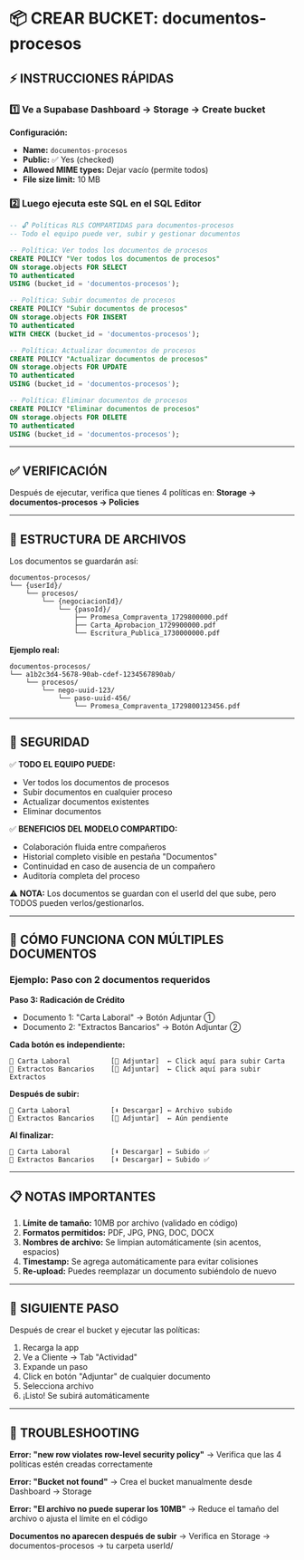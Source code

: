 # 📦 CREAR BUCKET: documentos-procesos

## ⚡ INSTRUCCIONES RÁPIDAS

### 1️⃣ Ve a Supabase Dashboard → Storage → Create bucket

**Configuración:**
- **Name:** `documentos-procesos`
- **Public:** ✅ Yes (checked)
- **Allowed MIME types:** Dejar vacío (permite todos)
- **File size limit:** 10 MB

### 2️⃣ Luego ejecuta este SQL en el SQL Editor

```sql
-- 🔓 Políticas RLS COMPARTIDAS para documentos-procesos
-- Todo el equipo puede ver, subir y gestionar documentos

-- Política: Ver todos los documentos de procesos
CREATE POLICY "Ver todos los documentos de procesos"
ON storage.objects FOR SELECT
TO authenticated
USING (bucket_id = 'documentos-procesos');

-- Política: Subir documentos de procesos
CREATE POLICY "Subir documentos de procesos"
ON storage.objects FOR INSERT
TO authenticated
WITH CHECK (bucket_id = 'documentos-procesos');

-- Política: Actualizar documentos de procesos
CREATE POLICY "Actualizar documentos de procesos"
ON storage.objects FOR UPDATE
TO authenticated
USING (bucket_id = 'documentos-procesos');

-- Política: Eliminar documentos de procesos
CREATE POLICY "Eliminar documentos de procesos"
ON storage.objects FOR DELETE
TO authenticated
USING (bucket_id = 'documentos-procesos');
```

---

## ✅ VERIFICACIÓN

Después de ejecutar, verifica que tienes 4 políticas en:
**Storage → documentos-procesos → Policies**

---

## 📁 ESTRUCTURA DE ARCHIVOS

Los documentos se guardarán así:
```
documentos-procesos/
└── {userId}/
    └── procesos/
        └── {negociacionId}/
            └── {pasoId}/
                ├── Promesa_Compraventa_1729800000.pdf
                ├── Carta_Aprobacion_1729900000.pdf
                └── Escritura_Publica_1730000000.pdf
```

**Ejemplo real:**
```
documentos-procesos/
└── a1b2c3d4-5678-90ab-cdef-1234567890ab/
    └── procesos/
        └── nego-uuid-123/
            └── paso-uuid-456/
                └── Promesa_Compraventa_1729800123456.pdf
```

---

## 🔐 SEGURIDAD

✅ **TODO EL EQUIPO PUEDE:**
- Ver todos los documentos de procesos
- Subir documentos en cualquier proceso
- Actualizar documentos existentes
- Eliminar documentos

✅ **BENEFICIOS DEL MODELO COMPARTIDO:**
- Colaboración fluida entre compañeros
- Historial completo visible en pestaña "Documentos"
- Continuidad en caso de ausencia de un compañero
- Auditoría completa del proceso

⚠️ **NOTA:** Los documentos se guardan con el userId del que sube, pero TODOS pueden verlos/gestionarlos.

---

## 🎯 CÓMO FUNCIONA CON MÚLTIPLES DOCUMENTOS

### Ejemplo: Paso con 2 documentos requeridos

**Paso 3: Radicación de Crédito**
- Documento 1: "Carta Laboral" → Botón Adjuntar ①
- Documento 2: "Extractos Bancarios" → Botón Adjuntar ②

**Cada botón es independiente:**

```
📄 Carta Laboral          [🔼 Adjuntar]  ← Click aquí para subir Carta
📄 Extractos Bancarios    [🔼 Adjuntar]  ← Click aquí para subir Extractos
```

**Después de subir:**

```
📄 Carta Laboral          [⬇️ Descargar] ← Archivo subido
📄 Extractos Bancarios    [🔼 Adjuntar]  ← Aún pendiente
```

**Al finalizar:**

```
📄 Carta Laboral          [⬇️ Descargar] ← Subido ✅
📄 Extractos Bancarios    [⬇️ Descargar] ← Subido ✅
```

---

## 📋 NOTAS IMPORTANTES

1. **Límite de tamaño:** 10MB por archivo (validado en código)
2. **Formatos permitidos:** PDF, JPG, PNG, DOC, DOCX
3. **Nombres de archivo:** Se limpian automáticamente (sin acentos, espacios)
4. **Timestamp:** Se agrega automáticamente para evitar colisiones
5. **Re-upload:** Puedes reemplazar un documento subiéndolo de nuevo

---

## 🚀 SIGUIENTE PASO

Después de crear el bucket y ejecutar las políticas:

1. Recarga la app
2. Ve a Cliente → Tab "Actividad"
3. Expande un paso
4. Click en botón "Adjuntar" de cualquier documento
5. Selecciona archivo
6. ¡Listo! Se subirá automáticamente

---

## 🐛 TROUBLESHOOTING

**Error: "new row violates row-level security policy"**
→ Verifica que las 4 políticas estén creadas correctamente

**Error: "Bucket not found"**
→ Crea el bucket manualmente desde Dashboard → Storage

**Error: "El archivo no puede superar los 10MB"**
→ Reduce el tamaño del archivo o ajusta el límite en el código

**Documentos no aparecen después de subir**
→ Verifica en Storage → documentos-procesos → tu carpeta userId/
